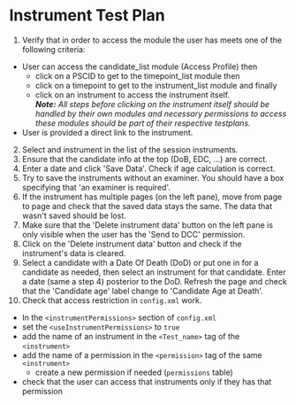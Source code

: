 # Instrument Test Plan

1. Verify that in order to access the module the user has meets one of the following criteria:
 - User can access the candidate_list module (Access Profile) then
   - click on a PSCID to get to the timepoint_list module then
   - click on a timepoint to get to the instrument_list module and finally
   - click on an instrument to access the instrument itself.  
   _**Note:** All steps before clicking on the instrument itself should be handled by their own modules and necessary permissions to access these modules should be part of their respective testplans._
 - User is provided a direct link to the instrument.

2. Select and instrument in the list of the session instruments.
3. Ensure that the candidate info at the top (DoB, EDC, ...) are correct.
4. Enter a date and click 'Save Data'. Check if age calculation
is correct.
5. Try to save the instruments without an examiner. You should have a box specifying that 
'an examiner is required'.
6. If the instrument has multiple pages (on the left pane), move from page to page and check that the
saved data stays the same. The data that wasn't saved should be lost.
7. Make sure that the 'Delete instrument data' button on the left pane is only visible when the user
has the 'Send to DCC' permission.
8. Click on the 'Delete instrument data' button and check if the instrument's data is cleared.
9. Select a candidate with a Date Of Death (DoD) or put one in for a candidate as needed, then select an
instrument for that candidate. Enter a date (same a step 4) posterior to the DoD. Refresh the page and check that the 
'Candidate age' label change to 'Candidate Age at Death'.
10. Check that access restriction in `config.xml` work.
 - In the `<instrumentPermissions>` section of `config.xml`
 - set the `<useInstrumentPermissions>` to `true`
 - add the name of an instrument in the `<Test_name>` tag of the `<instrument>`
 - add the name of a permission in the `<permission>` tag of the same `<instrument>`
   - create a new permission if needed (`permissions` table)
 - check that the user can access that instruments only if they has that permission
